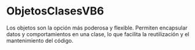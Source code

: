 # ObjetosClasesVB6
Los objetos son la opción más poderosa y flexible. Permiten encapsular datos y comportamientos en una clase, lo que facilita la reutilización y el mantenimiento del código.
